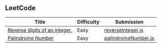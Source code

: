 ## LeetCode


|  Title |  Difficulty	 |  Submission |
| ------------ | ------------ | ------------ |
| [Reverse digits of an integer.](https://leetcode.com/problems/reverse-integer/description/ "Reverse digits of an integer.")  | Easy  |[ reverseInteger.js](https://github.com/quefangfang/leetcode/blob/master/reverseInteger.js " reverseInteger.js")|
| [Palindrome Number](https://leetcode.com/problems/palindrome-number/description/ "Palindrome Number")| Easy  |[palindromeNumber.js](https://github.com/quefangfang/leetcode/blob/master/palindromeNumber.js "palindromeNumber.js")|

